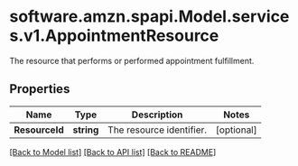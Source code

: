 # software.amzn.spapi.Model.services.v1.AppointmentResource
The resource that performs or performed appointment fulfillment.

## Properties

Name | Type | Description | Notes
------------ | ------------- | ------------- | -------------
**ResourceId** | **string** | The resource identifier. | [optional] 

[[Back to Model list]](../README.md#documentation-for-models) [[Back to API list]](../README.md#documentation-for-api-endpoints) [[Back to README]](../README.md)

